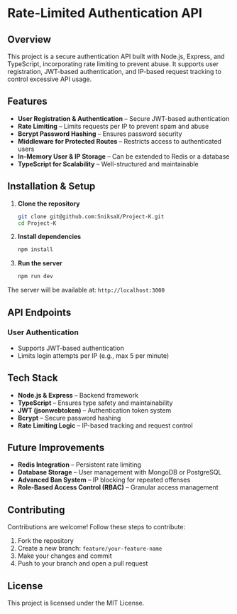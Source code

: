 # Rate-Limited Authentication API  

## Overview  

This project is a secure authentication API built with Node.js, Express, and TypeScript, incorporating rate limiting to prevent abuse. It supports user registration, JWT-based authentication, and IP-based request tracking to control excessive API usage.  

## Features  

- **User Registration & Authentication** – Secure JWT-based authentication  
- **Rate Limiting** – Limits requests per IP to prevent spam and abuse  
- **Bcrypt Password Hashing** – Ensures password security  
- **Middleware for Protected Routes** – Restricts access to authenticated users  
- **In-Memory User & IP Storage** – Can be extended to Redis or a database  
- **TypeScript for Scalability** – Well-structured and maintainable  

## Installation & Setup  

1. **Clone the repository**  

   ```sh
   git clone git@github.com:SniksaX/Project-K.git  
   cd Project-K  
   ```  

2. **Install dependencies**  

   ```sh
   npm install  
   ```  

3. **Run the server**  

   ```sh
   npm run dev  
   ```  

The server will be available at: `http://localhost:3000`  

## API Endpoints  

### User Authentication  

- Supports JWT-based authentication  
- Limits login attempts per IP (e.g., max 5 per minute)  

## Tech Stack  

- **Node.js & Express** – Backend framework  
- **TypeScript** – Ensures type safety and maintainability  
- **JWT (jsonwebtoken)** – Authentication token system  
- **Bcrypt** – Secure password hashing  
- **Rate Limiting Logic** – IP-based tracking and request control  

## Future Improvements  

- **Redis Integration** – Persistent rate limiting  
- **Database Storage** – User management with MongoDB or PostgreSQL  
- **Advanced Ban System** – IP blocking for repeated offenses  
- **Role-Based Access Control (RBAC)** – Granular access management  

## Contributing  

Contributions are welcome! Follow these steps to contribute:  

1. Fork the repository  
2. Create a new branch: `feature/your-feature-name`  
3. Make your changes and commit  
4. Push to your branch and open a pull request  

## License  

This project is licensed under the MIT License.  
